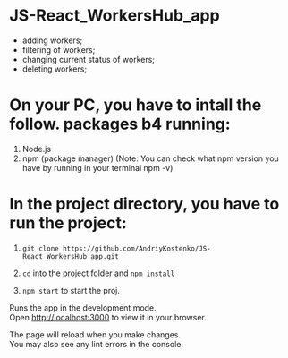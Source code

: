 
 # JS-React_WorkersHub_app
  - adding workers;
  - filtering of workers;
  - changing current status of workers;
  - deleting workers;

# On your PC, you have to intall the follow. packages b4 running:

  1. Node.js 
  2. npm (package manager)
  (Note: You can check what npm version you have by running in your terminal npm -v)

# In the project directory, you have to run the project:

  1. `git clone https://github.com/AndriyKostenko/JS-React_WorkersHub_app.git `

  2. `cd` into the project folder and `npm install`
 
  3. `npm start` to start the proj.


Runs the app in the development mode.\
Open [http://localhost:3000](http://localhost:3000) to view it in your browser.

The page will reload when you make changes.\
You may also see any lint errors in the console.


